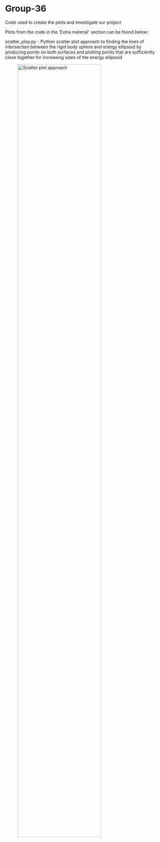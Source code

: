 # Group-36
Code used to create the plots and investigate our project

Plots from the code in the 'Extra material' section can be found below:

scatter_ploy.py - Python scatter plot approach to finding the lines of intersection between the rigid body sphere and energy ellipsoid by producing points on both surfaces and plotting points that are sufficiently close together for increasing sizes of the energy ellipsoid

<figure>
    <img src="images/scatter_plot.pdf"
         alt="Scatter plot approach" width="80%">
</figure>
